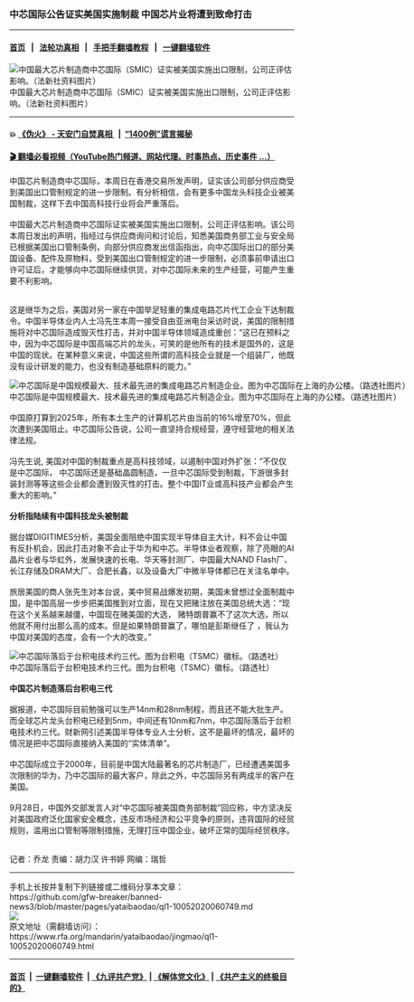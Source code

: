 ### 中芯国际公告证实美国实施制裁 中国芯片业将遭到致命打击
------------------------

#### [首页](https://github.com/gfw-breaker/banned-news3/blob/master/README.md) &nbsp;&nbsp;|&nbsp;&nbsp; [法轮功真相](https://github.com/begood0513/basic/blob/master/README.md)  &nbsp;&nbsp;|&nbsp;&nbsp; [手把手翻墙教程](https://github.com/gfw-breaker/guides/wiki)  &nbsp;&nbsp;|&nbsp;&nbsp; [一键翻墙软件](https://github.com/gfw-breaker/nogfw/blob/master/README.md)  



<div id="headerimg">
 <img alt="中国最大芯片制造商中芯国际（SMIC）证实被美国实施出口限制，公司正评估影响。（法新社资料图片）" src="https://www.rfa.org/mandarin/yataibaodao/jingmao/ql1-10052020060749.html/smic_afp_2018_w900.jpg/@@images/50aa08d2-d3b9-4984-9551-8ef4db2de54a.jpeg" title="中国最大芯片制造商中芯国际（SMIC）证实被美国实施出口限制，公司正评估影响。（法新社资料图片）"/>
 <div id="headerimgcontents">
  <div id="headerimgcaption">
   <span>
    中国最大芯片制造商中芯国际（SMIC）证实被美国实施出口限制，公司正评估影响。（法新社资料图片）
   </span>
   <!-- zoomattribute -->
  </div>
  <!-- headerimgcaption -->
 </div>
 <!-- headerimagecontents -->
</div>

<hr/>


#### 💥 [《伪火》 - 天安门自焚真相 ](http://158.247.195.190:10000/videos/blog/weihuo.html)&nbsp; |&nbsp; [“1400例”谎言揭秘  ](http://158.247.195.190:10000/videos/blog/jiexi1400.html)

#### [ 🎬  翻墙必看视频（YouTube热门频道、网站代理、时事热点、历史事件 ...）](https://github.com/gfw-breaker/links/blob/master/banned.md)

<div id="storytext">
 <div>
  <div class="slot_header">
  </div>
 </div>
 <p>
 </p>
 <p>
  中国芯片制造商中芯国际，本周日在香港交易所发声明，证实该公司部分供应商受到美国出口管制规定的进一步限制。有分析相信，会有更多中国龙头科技企业被美国制裁，这样下去中国高科技行业将会严重落后。
  <br/>
  <br/>
  中国最大芯片制造商中芯国际证实被美国实施出口限制，公司正评估影响。该公司本周日发出的声明，指经过与供应商询问和讨论后，知悉美国商务部工业与安全局已根据美国出口管制条例，向部分供应商发出信函指出，向中芯国际出口的部分美国设备、配件及原物料，受到美国出口管制规定的进一步限制，必须事前申请出口许可证后，才能够向中芯国际继续供货，对中芯国际未来的生产经营，可能产生重要不利影响。
 </p>
 <p>
 </p>
 <p>
  <br/>
  这是继华为之后，美国对另一家在中国举足轻重的集成电路芯片代工企业下达制裁令。中国半导体业内人士冯先生本周一接受自由亚洲电台采访时说，美国的限制措施将对中芯国际造成毁灭性打击，并对中国半导体领域造成重创：“这已在预料之中，因为中芯国际是中国高端芯片的龙头，可笑的是他所有的技术是国外的，这是中国的现状。在某种意义来说，中国这些所谓的高科技企业就是一个组装厂，他既没有设计研发的能力，也没有制造基础原料的能力。”
 </p>
 <p>
 </p>
 <p>
  <div class="image-inline captioned" style="width:1500px;">
   <div style="width:1500px;">
    <img alt="中芯国际是中国规模最大、技术最先进的集成电路芯片制造企业。图为中芯国际在上海的办公楼。（路透社图片）" src="https://www.rfa.org/mandarin/yataibaodao/jingmao/ql1-10052020060749.html/2020-09-07T061125Z_78215505_RC2ITI9A2WUR_RTRMADP_3_SMIC-STOCKS.jpg" title="中芯国际是中国规模最大、技术最先进的集成电路芯片制造企业。图为中芯国际在上海的办公楼。（路透社图片）"/>
   </div>
   <div class="image-caption">
    <span style="width:1500px;">
     中芯国际是中国规模最大、技术最先进的集成电路芯片制造企业。图为中芯国际在上海的办公楼。（路透社图片）
    </span>
    <span class="copyright">
    </span>
   </div>
  </div>
  <br/>
  中国原打算到2025年，所有本土生产的计算机芯片由当前的16%增至70%，但此次遭到美国阻止。中芯国际公告说，公司一直坚持合规经营，遵守经营地的相关法律法规。
  <br/>
  <br/>
  冯先生说, 美国对中国的制裁重点是高科技领域，以遏制中国对外扩张：“不仅仅是中芯国际， 中芯国际还是基础晶圆制造，一旦中芯国际受到制裁，下游很多封装封测等等这些企业都会遭到毁灭性的打击。整个中国IT业或高科技产业都会产生重大的影响。”
  <br/>
  <br/>
  <b>
   分析指陆续有中国科技龙头被制裁
  </b>
  <br/>
  <br/>
  据台媒DIGITIMES分析，美国全面阻绝中国实现半导体自主大计，料不会让中国有反扑机会，因此打击对象不会止于华为和中芯。半导体业者观察，除了亮眼的AI晶片业者与华虹外，发展快速的长电、华天等封测厂、中国最大NAND Flash厂、长江存储及DRAM大厂、合肥长鑫，以及设备大厂中微半导体都已在关注名单中。
  <br/>
  <br/>
  旅居美国的商人张先生对本台说，美中贸易战爆发初期，美国未曾想过全面制裁中国，是中国高层一步步把美国推到对立面，现在又把赌注放在美国总统大选：“现在这个关系越来越僵，中国现在赌美国的大选， 赌特朗普赢不了这次大选，所以他就不用付出那么高的成本。但是如果特朗普赢了，哪怕是彭斯继任了 ，我认为中国对美国的态度，会有一个大的改变。”
 </p>
 <p>
 </p>
 <p>
  <div class="image-inline captioned" style="width:1500px;">
   <div style="width:1500px;">
    <img alt="中芯国际落后于台积电技术约三代。图为台积电（TSMC）徽标。（路透社）" src="https://www.rfa.org/mandarin/yataibaodao/jingmao/ql1-10052020060749.html/2018-09-05T082900Z_734318747_RC13DE1509F0_RTRMADP_3_CHIPS-TSMC.jpg" title="中芯国际落后于台积电技术约三代。图为台积电（TSMC）徽标。（路透社）"/>
   </div>
   <div class="image-caption">
    <span style="width:1500px;">
     中芯国际落后于台积电技术约三代。图为台积电（TSMC）徽标。（路透社）
    </span>
    <span class="copyright">
    </span>
   </div>
  </div>
  <br/>
  <b>
   中国芯片制造落后台积电三代
  </b>
  <br/>
  <br/>
  据报道，中芯国际目前勉强可以生产14nm和28nm制程，而且还不能大批生产。而全球芯片龙头台积电已经到5nm，中间还有10nm和7nm，中芯国际落后于台积电技术约三代。财新网引述美国半导体专业人士分析，这不是最坏的情况，最坏的情况是把中芯国际直接纳入美国的“实体清单”。
  <br/>
  <br/>
  中芯国际成立于2000年，目前是中国大陆最著名的芯片制造厂，已经遭遇美国多次限制的华为，乃中芯国际的最大客户，除此之外，中芯国际另有两成半的客户在美国。
  <br/>
  <br/>
  9月28日，中国外交部发言人对“中芯国际被美国商务部制裁”回应称，中方坚决反对美国政府泛化国家安全概念，违反市场经济和公平竞争的原则，违背国际的经贸规则，滥用出口管制等限制措施，无理打压中国企业，破坏正常的国际经贸秩序。
 </p>
 <p>
  <br/>
  记者：乔龙 责编：胡力汉 许书婷 网编：瑞哲
 </p>
</div>

<hr/>
手机上长按并复制下列链接或二维码分享本文章：<br/>
https://github.com/gfw-breaker/banned-news3/blob/master/pages/yataibaodao/ql1-10052020060749.md <br/>
<a href='https://github.com/gfw-breaker/banned-news3/blob/master/pages/yataibaodao/ql1-10052020060749.md'><img src='https://github.com/gfw-breaker/banned-news3/blob/master/pages/yataibaodao/ql1-10052020060749.md.png'/></a> <br/>
原文地址（需翻墙访问）：https://www.rfa.org/mandarin/yataibaodao/jingmao/ql1-10052020060749.html


------------------------
#### [首页](https://github.com/gfw-breaker/banned-news3/blob/master/README.md) &nbsp;|&nbsp; [一键翻墙软件](https://github.com/gfw-breaker/nogfw/blob/master/README.md) &nbsp;| [《九评共产党》](https://github.com/gfw-breaker/9ping.md/blob/master/README.md#九评之一评共产党是什么) | [《解体党文化》](https://github.com/gfw-breaker/jtdwh.md/blob/master/README.md) | [《共产主义的终极目的》](https://github.com/gfw-breaker/gczydzjmd.md/blob/master/README.md)


<img src='http://gfw-breaker.win/banned-news3/pages/yataibaodao/ql1-10052020060749.md' width='0px' height='0px'/>